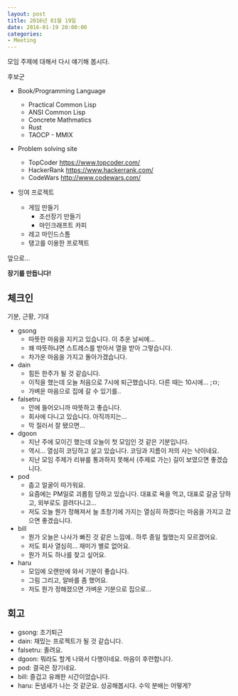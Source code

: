 ```yaml
---
layout: post
title: 2016년 01월 19일
date: 2016-01-19 20:00:00
categories:
- Meeting
---
```


모임 주제에 대해서 다시 얘기해 봅시다.

후보군

* Book/Programming Language
  * Practical Common Lisp
  * ANSI Common Lisp
  * Concrete Mathmatics
  * Rust
  * TAOCP - MMIX

* Problem solving site
  * TopCoder https://www.topcoder.com/
  * HackerRank https://www.hackerrank.com/
  * CodeWars http://www.codewars.com/

* 잉여 프로젝트
  * 게임 만들기
    * 조선장기 만들기
    * 마인크래프트 카피
  * 레고 마인드스톰
  * 탱고를 이용한 프로젝트


앞으로... 

**장기를 만듭니다!**


## 체크인

기분, 근황, 기대

* gsong
  * 따뜻한 마음을 지키고 있습니다. 이 추운 날씨에...
  * 왜 따뜻하냐면 스트레스를 받아서 열을 받아 그렇습니다.
  * 차가운 마음을 가지고 돌아가겠습니다.
* dain
  * 힘든 한주가 될 것 같습니다.
  * 이직을 했는데 오늘 처음으로 7시에 퇴근했습니다. 다른 때는 10시에... ;ㅁ;
  * 가벼운 마음으로 집에 갈 수 있기를..
* falsetru
  * 안에 들어오니까 따뜻하고 좋습니다.
  * 회사에 다니고 있습니다. 아직까지는...
  * 막 질러서 잘 됐으면...
* dgoon
  * 지난 주에 모이긴 했는데 오늘이 첫 모임인 것 같은 기분입니다.
  * 역시... 열심히 코딩하고 살고 있습니다. 코딩과 지름이 저의 사는 낙이네요.
  * 지난 모임 주제가 리뷰를 통과하지 못해서 (주제로 가는) 길이 보였으면 좋겠습니다.
* pod
  * 춥고 얼굴이 따가워요.
  * 요즘에는 PM일로 괴롭힘 당하고 있습니다. 대표로 욕을 먹고, 대표로 갈굼 당하고, 외부로도 끌려다니고...
  * 저도 오늘 뭔가 정해져서 늘 초창기에 가지는 열심히 하겠다는 마음을 가지고 갔으면 좋겠습니다.
* bill
  * 뭔가 오늘은 나사가 빠진 것 같은 느낌에.. 하루 종일 뭘했는지 모르겠어요.
  * 저도 회사 열심히... 재미가 별로 없어요.
  * 뭔가 저도 하나를 찾고 싶어요.
* haru
  * 모임에 오랜만에 와서 기분이 좋습니다.
  * 그림 그리고, 알바를 좀 했어요.
  * 저도 뭔가 정해졌으면 가벼운 기분으로 집으로... 

## 회고

* gsong: 조기퇴근
* dain: 재밌는 프로젝트가 될 것 같습니다.
* falsetru: 졸려요.
* dgoon: 뭐라도 할게 나와서 다행이네요. 마음이 후련합니다.
* pod: 결국은 장기네요.
* bill: 즐겁고 유쾌한 시간이었습니다.
* haru: 돈냄새가 나는 것 같군요. 성공해봅시다. 수익 분배는 어떻게?
